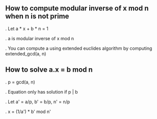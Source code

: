 ## How to compute modular inverse of x mod n when n is not prime
. Let a * x + b * n = 1

. a is modular inverse of x mod n

. You can compute a using extended euclides algorithm by computing extended_gcd(a, n)

## How to solve a.x = b mod n

. p = gcd(a, n)

. Equation only has solution if p | b

. Let a' = a/p, b' = b/p, n' = n/p

. x = (1/a') * b' mod n'